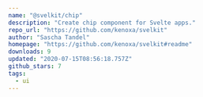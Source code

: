 ```yaml
---
name: "@svelkit/chip"
description: "Create chip component for Svelte apps."
repo_url: "https://github.com/kenoxa/svelkit"
author: "Sascha Tandel"
homepage: "https://github.com/kenoxa/svelkit#readme"
downloads: 9
updated: "2020-07-15T08:56:18.757Z"
github_stars: 7
tags: 
  - ui
---
```

